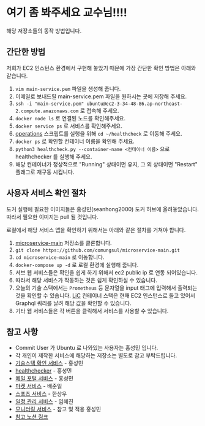 # 여기 좀 봐주세요 교수님!!!!

해당 저장소들의 동작 방법입니다.

## 간단한 방법

저희가 EC2 인스턴스 환경에서 구현해 놓았기 때문에 가장 간단한 확인 방법은 아래와 같습니다.

1. `vim main-service.pem` 파일을 생성해 줍니다.
2. 이메일로 보내드릴 main-service.pem 파일을 원하시는 곳에 저장해 주세요.
3. `ssh -i "main-service.pem" ubuntu@ec2-3-34-48-86.ap-northeast-2.compute.amazonaws.com` 로 접속해 주세요.
4. `docker node ls` 로 연결된 노드를 확인해주세요.
5. `docker service ps` 로 서비스를 확인해주세요.
6. [operations](https://github.com/comungsul/operations) 스크립트를 실행을 위해 `cd ~/healthcheck` 로 이동해 주세요.
7. `docker ps` 로 확인할 컨테이너 이름을 확인해 주세요.
8. `python3 healthcheck.py --container-name <컨테이너 이름>` 으로 healthchecker 를 실행해 주세요.
9. 해당 컨테이너가 정상적으로 "Running" 상태이면 유지, 그 외 상태이면 "Restart" 플래그로 재구동 시킵니다.


## 사용자 서비스 확인 절차

도커 실행에 필요한 이미지들은 홍성민(seanhong2000) 도커 허브에 올려놓았습니다.
따라서 필요한 이미지는 pull 될 것입니다. 

로컬에서 해당 서비스 앱을 확인하기 위해서는 아래와 같은 절차를 거쳐야 합니다.

1. [microservice-main](https://github.com/comungsul/microservice-main.git) 저장소를 클론합니다.
2. `git clone https://github.com/comungsul/microservice-main.git`
3. `cd microservice-main` 로 이동합니다.
4. `docker-compose up -d` 로 로컬 환경에 실행해 줍니다.
5. 서브 웹 서비스들은 확인을 쉽게 하기 위해서 ec2 public ip 로 연동 되어있습니다.
6. 따라서 해당 서비스가 작동하는 것은 쉽게 확인하실 수 있습니다.
7. 오늘의 기술 스택에서는 `Prometheus` 등 문자열을 input 태그에 입력해서 출력되는 것을 확인할 수 있습니다. [LiC](https://github.com/comungsul/LiC) 컨테이너 스택은 현재 EC2 인스턴스로 돌고 있어서 Graphql 쿼리를 날려 해당 값을 확인할 수 있습니다.
8. 기타 웹 서비스들은 각 버튼을 클릭해서 서비스를 사용할 수 있습니다. 

## 참고 사항

- Commit User 가 Ubuntu 로 나와있는 사용자는 홍성민 입니다.
- 각 개인이 제작한 서비스에 해당하는 저장소는 별도로 참고 부탁드립니다.
- [기술스택 확인 서비스](https://github.com/comungsul/LiC) - 홍성민
- [healthchecker](https://github.com/comungsul/operations) - 홍성민
- [메일 포털 서비스](https://github.com/comungsul/microservice-main) - 홍성민
- [마켓 서비스](https://github.com/comungsul/shoppingmall) - 배준일
- [스포츠 서비스](https://github.com/comungsul/football) - 한상우
- [일정 관리 서비스](https://github.com/comungsul/dateScheduling) - 임혜진
- [모니터링 서비스](https://github.com/comungsul/swarmprom) - 참고 및 적용 홍성민
- [참고 노션 링크](https://github.com/comungsul/Notion)